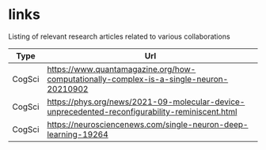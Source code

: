 # links
Listing of relevant research articles related to various collaborations

| Type 	| Url 	| 
|------	|-----	|
| CogSci | https://www.quantamagazine.org/how-computationally-complex-is-a-single-neuron-20210902 |
| CogSci | https://phys.org/news/2021-09-molecular-device-unprecedented-reconfigurability-reminiscent.html |
| CogSci | https://neurosciencenews.com/single-neuron-deep-learning-19264 |

